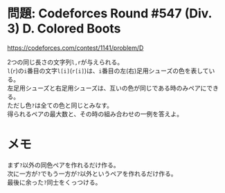 # 問題: Codeforces Round #547 (Div. 3) D. Colored Boots

https://codeforces.com/contest/1141/problem/D

2つの同じ長さの文字列`l,r`が与えられる。\
`l`(`r`)の`i`番目の文字`l[i]`(`r[i]`)は、`i`番目の左(右)足用シューズの色を表している。\
左足用シューズと右足用シューズは、互いの色が同じである時のみペアにできる。\
ただし色`?`は全ての色と同じとみなす。\
得られるペアの最大数と、その時の組み合わせの一例を答えよ。

# メモ

まず`?`以外の同色ペアを作れるだけ作る。\
次に一方が`?`でもう一方が`?`以外というペアを作れるだけ作る。\
最後に余った`?`同士をくっつける。
